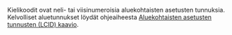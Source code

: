 Kielikoodit ovat neli- tai viisinumeroisia aluekohtaisten asetusten tunnuksia. Kelvolliset aluetunnukset löydät ohjeaiheesta [Aluekohtaisten asetusten tunnusten (LCID) kaavio](http://go.microsoft.com/fwlink/?LinkId=122128).